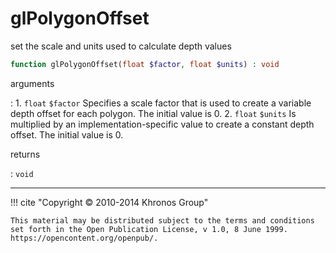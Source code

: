 # glPolygonOffset
set the scale and units used to calculate depth values

```php
function glPolygonOffset(float $factor, float $units) : void
```

arguments

:    1. `float` `$factor` Specifies a scale factor that is used to create a
    variable depth offset for each polygon. The initial value is 0.
    2. `float` `$units` Is multiplied by an implementation-specific value to
    create a constant depth offset. The initial value is 0.

returns

:    `void` 

---
     

!!! cite "Copyright © 2010-2014 Khronos Group"

    This material may be distributed subject to the terms and conditions set forth in the Open Publication License, v 1.0, 8 June 1999. https://opencontent.org/openpub/.